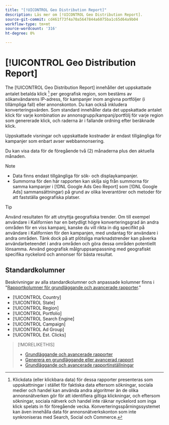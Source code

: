 ```yaml
---
title: "[!UICONTROL Geo Distribution Report]"
description: Läs mer om [!UICONTROL Geo Distribution Report].
source-git-commit: cd461f73f4a70a5647844a6075ba1c65d64a9b04
workflow-type: tm+mt
source-wordcount: '316'
ht-degree: 0%

---
```


# [!UICONTROL Geo Distribution Report]

The [!UICONTROL Geo Distribution Report] innehåller det uppskattade antalet betalda klick [^1] per geografisk region, som bestäms av sökanvändarens IP-adress, för kampanjer inom angivna portföljer (i tillämpliga fall) eller annonskonton. Du kan också inkludera konverteringsvärden. Som standard innehåller data det uppskattade antalet klick för varje kombination av annonsgrupp/kampanj/portfölj för varje region som genererade klick, och raderna är i fallande ordning efter beräknade klick.

Uppskattade visningar och uppskattade kostnader är endast tillgängliga för kampanjer som enbart avser webbannonsering.

Du kan visa data för de föregående två (2) månaderna plus den aktuella månaden.

>[!NOTE]
>
>* Data finns endast tillgängliga för sök- och displaykampanjer.
>* Summorna för den här rapporten kan skilja sig från summorna för samma kampanjer i [!DNL Google Ads Geo Report] som [!DNL Google Ads] sammansättningar) på grund av olika leverantörer och metoder för att fastställa geografiska platser.


>[!TIP]
>
>Använd resultaten för att utnyttja geografiska trender. Om till exempel användare i Kalifornien har en betydligt högre konverteringsgrad än andra områden för en viss kampanj, kanske du vill rikta in dig specifikt på användare i Kalifornien för den kampanjen, med undantag för användare i andra områden. Tänk dock på att plötsliga marknadstrender kan påverka användarbeteendet i andra områden och göra dessa områden potentiellt lönsamma. Använd geografisk målgruppsanpassning med geografiskt specifika nyckelord och annonser för bästa resultat.

[^1]: Klickdata (eller klickbara data) för dessa rapporter presenteras som uppskattningar i stället för faktiska data eftersom sökningar, sociala medier och handel kan använda andra algoritmer än de olika annonsnätverken gör för att identifiera giltiga klickningar, och eftersom sökningar, sociala nätverk och handel inte räknar nyckelord som inga klick spelats in för föregående vecka. Konverteringsspårningssystemet kan även innehålla data för annonsnätverkskonton som inte synkroniseras med Search, Social och Commerce.

## Standardkolumner

Beskrivningar av alla standardkolumner och anpassade kolumner finns i &quot;[Rapportkolumner för grundläggande och avancerade rapporter](basic-advanced-report-columns.md).&quot;

* [!UICONTROL Country]
* [!UICONTROL State]
* [!UICONTROL Region]
* [!UICONTROL Portfolio]
* [!UICONTROL Search Engine]
* [!UICONTROL Campaign]
* [!UICONTROL Ad Group]
* [!UICONTROL Est. Clicks]

>[!MORELIKETHIS]
>
>* [Grundläggande och avancerade rapporter](basic-advanced-report-about.md)
>* [Generera en grundläggande eller avancerad rapport](basic-advanced-report-generate.md)
>* [Grundläggande och avancerade rapportinställningar](basic-advanced-report-settings.md)

